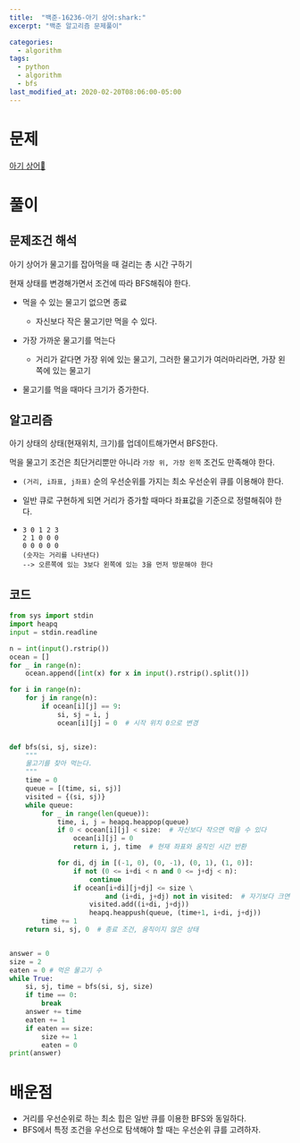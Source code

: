 ```yaml
---
title:  "백준-16236-아기 상어:shark:"
excerpt: "백준 알고리즘 문제풀이"

categories:
  - algorithm
tags:
  - python
  - algorithm
  - bfs
last_modified_at: 2020-02-20T08:06:00-05:00
---
```


# 문제

[아기 상어:shark:](https://www.acmicpc.net/problem/16236)

# 풀이

## 문제조건 해석

아기 상어가 물고기를 잡아먹을 때 걸리는 총 시간 구하기

현재 상태를 변경해가면서 조건에 따라 BFS해줘야 한다. 

- 먹을 수 있는 물고기 없으면 종료

  - 자신보다 작은 물고기만 먹을 수 있다.

- 가장 가까운 물고기를 먹는다

  - 거리가 같다면 가장 위에 있는 물고기, 그러한 물고기가 여러마리라면, 가장 왼쪽에 있는 물고기

- 물고기를 먹을 때마다 크기가 증가한다.

## 알고리즘

아기 상태의 상태(현재위치, 크기)를 업데이트해가면서 BFS한다.

먹을 물고기 조건은 최단거리뿐만 아니라 `가장 위, 가장 왼쪽` 조건도 만족해야 한다.

- `(거리, i좌표, j좌표)` 순의 우선순위를 가지는 최소 우선순위 큐를 이용해야 한다.

- 일반 큐로 구현하게 되면 거리가 증가할 때마다 좌표값을 기준으로 정렬해줘야 한다.

- ```
  3 0 1 2 3
  2 1 0 0 0
  0 0 0 0 0
  (숫자는 거리를 나타낸다)
  --> 오른쪽에 있는 3보다 왼쪽에 있는 3을 먼저 방문해야 한다
  ```

## 코드

```python
from sys import stdin
import heapq
input = stdin.readline

n = int(input().rstrip())
ocean = []
for _ in range(n):
    ocean.append([int(x) for x in input().rstrip().split()])

for i in range(n):
    for j in range(n):
        if ocean[i][j] == 9:
            si, sj = i, j
            ocean[i][j] = 0  # 시작 위치 0으로 변경


def bfs(si, sj, size):
    """
    물고기를 찾아 먹는다.
    """
    time = 0
    queue = [(time, si, sj)]
    visited = {(si, sj)}
    while queue:
        for _ in range(len(queue)):
            time, i, j = heapq.heappop(queue)
            if 0 < ocean[i][j] < size:  # 자신보다 작으면 먹을 수 있다
                ocean[i][j] = 0
                return i, j, time  # 현재 좌표와 움직인 시간 반환

            for di, dj in [(-1, 0), (0, -1), (0, 1), (1, 0)]:
                if not (0 <= i+di < n and 0 <= j+dj < n):
                    continue
                if ocean[i+di][j+dj] <= size \
                        and (i+di, j+dj) not in visited:  # 자기보다 크면 지날 수 없다.
                    visited.add((i+di, j+dj))
                    heapq.heappush(queue, (time+1, i+di, j+dj))
        time += 1
    return si, sj, 0  # 종료 조건, 움직이지 않은 상태


answer = 0
size = 2
eaten = 0 # 먹은 물고기 수
while True:
    si, sj, time = bfs(si, sj, size)
    if time == 0:
        break
    answer += time
    eaten += 1
    if eaten == size:
        size += 1
        eaten = 0
print(answer)
```
# 배운점

- 거리를 우선순위로 하는 최소 힙은 일반 큐를 이용한 BFS와 동일하다.
- BFS에서 특정 조건을 우선으로 탐색해야 할 때는 우선순위 큐를 고려하자.

